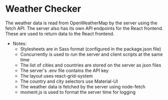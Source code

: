 # Weather Checker

The weather data is read from OpenWeatherMap by the server using the fetch API. The server also has its own API endpoints for the React frontend. These are used to return data to the React frontend.

* Notes:
    * Stylesheets are in Sass format (configured in the package.json file)
    * Concurrently is used to run the server and client scripts at the same time
    * The list of cities and countries are stored on the server as json files
    * The server's .env file contains the API key
    * The layout uses react-grid-system
    * The country and city selectors use Material-UI
    * The weather data is fetched by the server using node-fetch
    * moment.js is used to format the server time for logging


